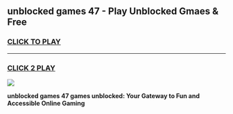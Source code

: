 
## unblocked games 47 - Play Unblocked Gmaes & Free
<h3>
<a href="https://premium.freeplayer.one?title=unblocked_games_47&ref=20F">CLICK TO PLAY</a></h3>
<hr>

<h3>
<a href="https://premium.freeplayer.one?title=unblocked_games_47&ref=20F">CLICK 2 PLAY</a>
  
</h3>

<a href="https://premium.freeplayer.one?title=unblocked_games_47&ref=20F/"><img src="https://clearcache.store/games.png"></a>


**unblocked games 47 games unblocked: Your Gateway to Fun and Accessible Online Gaming**
